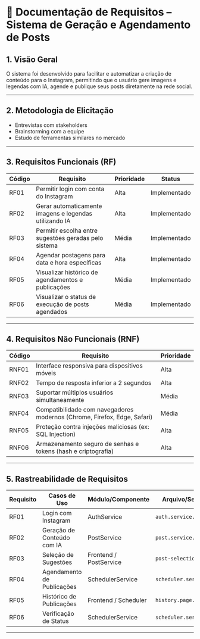 # 📄 Documentação de Requisitos – Sistema de Geração e Agendamento de Posts

## 1. Visão Geral
O sistema foi desenvolvido para facilitar e automatizar a criação de conteúdo para o Instagram, permitindo que o usuário gere imagens e legendas com IA, agende e publique seus posts diretamente na rede social.

---

## 2. Metodologia de Elicitação

- Entrevistas com stakeholders
- Brainstorming com a equipe
- Estudo de ferramentas similares no mercado

---

## 3. Requisitos Funcionais (RF)

| Código | Requisito                                                                 | Prioridade | Status         |
|--------|---------------------------------------------------------------------------|------------|----------------|
| RF01   | Permitir login com conta do Instagram                                     | Alta       | Implementado   |
| RF02   | Gerar automaticamente imagens e legendas utilizando IA                   | Alta       | Implementado   |
| RF03   | Permitir escolha entre sugestões geradas pelo sistema                     | Média      | Implementado   |
| RF04   | Agendar postagens para data e hora específicas                             | Alta       | Implementado   |
| RF05   | Visualizar histórico de agendamentos e publicações                        | Média      | Implementado   |
| RF06   | Visualizar o status de execução de posts agendados                        | Média      | Implementado   |

---

## 4. Requisitos Não Funcionais (RNF)

| Código | Requisito                                                                 | Prioridade |
|--------|--------------------------------------------------------------------------|------------|
| RNF01  | Interface responsiva para dispositivos móveis                            | Alta       |
| RNF02  | Tempo de resposta inferior a 2 segundos                                   | Alta       |
| RNF03  | Suportar múltiplos usuários simultaneamente                               | Média      |
| RNF04  | Compatibilidade com navegadores modernos (Chrome, Firefox, Edge, Safari) | Média      |
| RNF05  | Proteção contra injeções maliciosas (ex: SQL Injection)                  | Alta       |
| RNF06  | Armazenamento seguro de senhas e tokens (hash e criptografia)            | Alta       |

---

## 5. Rastreabilidade de Requisitos

| Requisito | Casos de Uso                     | Módulo/Componente        | Arquivo/Serviço            |
|-----------|----------------------------------|---------------------------|-----------------------------|
| RF01      | Login com Instagram              | AuthService               | `auth.service.ts`          |
| RF02      | Geração de Conteúdo com IA       | PostService               | `post.service.ts`          |
| RF03      | Seleção de Sugestões             | Frontend / PostService    | `post-selection.tsx`       |
| RF04      | Agendamento de Publicações       | SchedulerService          | `scheduler.service.ts`     |
| RF05      | Histórico de Publicações         | Frontend / Scheduler      | `history.page.tsx`         |
| RF06      | Verificação de Status            | SchedulerService          | `scheduler.service.ts`     |

---
